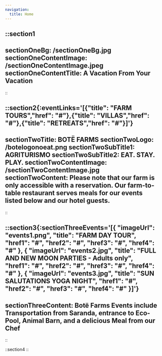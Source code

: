 ```yaml
---
navigation:
  title: Home
---
```


::section1
---
sectionOneBg: /sectionOneBg.jpg
sectionOneContentImage: /sectionOneContentImage.jpeg
sectionOneContentTitle: A Vacation From Your Vacation
---
::

::section2{:eventLinks='[{"title": "FARM TOURS","href": "#"},{"title": "VILLAS","href": "#"},{"title": "RETREATS","href": "#"}]'}
---
sectionTwoTitle: BOTË FARMS
sectionTwoLogo: /botelogonoeat.png
sectionTwoSubTitle1: AGRITURISMO
sectionTwoSubTitle2: EAT. STAY. PLAY.
sectionTwoContentImage: /sectionTwoContentImage.jpg
sectionTwoContent: Please note that our farm is only accessible with a reservation. Our farm-to-table restaurant serves meals for our events listed below and our hotel guests.
---
::

::section3{:sectionThreeEvents='[{ "imageUrl": "events1.png", "title": "FARM DAY TOUR", "href1": "#", "href2": "#", "href3": "#", "href4": "#" }, { "imageUrl": "events2.jpg", "title": "FULL AND NEW MOON PARTIES - Adults only", "href1": "#", "href2": "#", "href3": "#", "href4": "#" }, { "imageUrl": "events3.jpg", "title": "SUN SALUTATIONS YOGA NIGHT", "href1": "#", "href2": "#", "href3": "#", "href4": "#" }]'}
---
sectionThreeContent: Botë Farms Events include Transportation from Saranda, entrance to Eco-Pool, Animal Barn, and a delicious Meal from our Chef
---
::

::section4
::